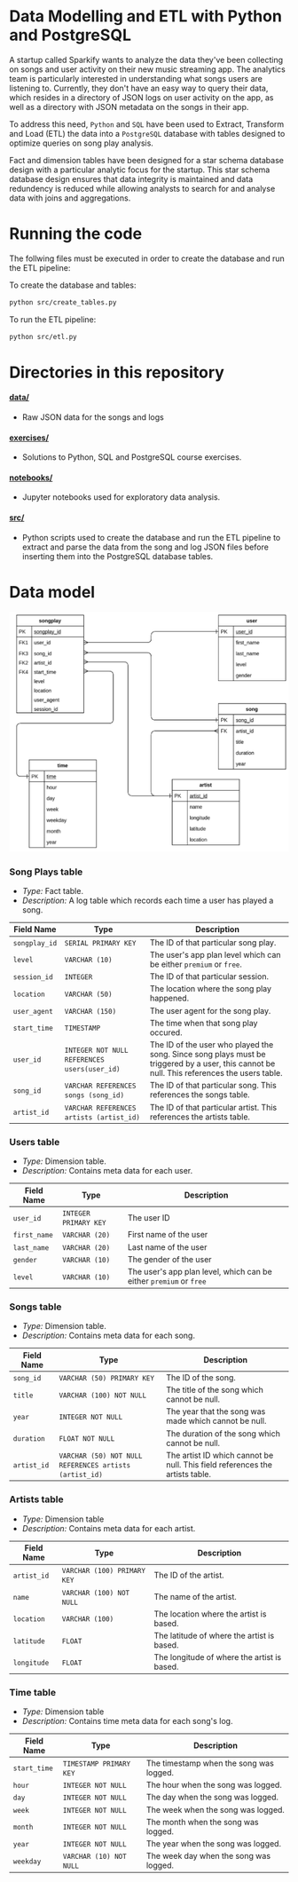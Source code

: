 # Data Modelling and ETL with Python and PostgreSQL

A startup called Sparkify wants to analyze the data they've been collecting on songs and user activity on their new music streaming app. The analytics team is particularly interested in understanding what songs users are listening to. Currently, they don't have an easy way to query their data, which resides in a directory of JSON logs on user activity on the app, as well as a directory with JSON metadata on the songs in their app. 

To address this need, `Python` and `SQL` have been used to Extract, Transform and Load (ETL) the data into a `PostgreSQL` database with tables designed to optimize queries on song play analysis. 

Fact and dimension tables have been designed for a star schema database design with a particular analytic focus for the startup. This star schema database design ensures that data integrity is maintained and data redundency is reduced while allowing analysts to search for and analyse data with joins and aggregations.


# Running the code

The follwing files must be executed in order to create the database and run the ETL pipeline:

To create the database and tables:
```bash
python src/create_tables.py
```
To run the ETL pipeline:
```bash
python src/etl.py
```

# Directories in this repository

#### **[data/](data)** 
- Raw JSON data for the songs and logs

#### **[exercises/](exercises)**
- Solutions to Python, SQL and PostgreSQL course exercises.

#### **[notebooks/](notebooks)** 
- Jupyter notebooks used for exploratory data analysis.

#### **[src/](exercises)**
- Python scripts used to create the database and run the ETL pipeline to extract and parse the data from the song and log JSON files before inserting them into the PostgreSQL database tables.
    


# Data model
![Data Model](../3_Data_Warehouses_with_AWS_Redshift/Data_Model.png)
### Song Plays table
- *Type:* Fact table.
- *Description:* A log table which records each time a user has played a song.

| Field Name | Type | Description |
| ------ | ---- | ----------- |
| `songplay_id` | `SERIAL PRIMARY KEY` | The ID of that particular song play. | 
| `level` | `VARCHAR (10)` | The user's app plan level which can be either `premium` or `free`. |
| `session_id` | `INTEGER` | The ID of that particular session. |
| `location` | `VARCHAR (50)` | The location where the song play happened.  |
| `user_agent` | `VARCHAR (150)` | The user agent for the song play. |
| `start_time` | `TIMESTAMP` | The time when that song play occured. |
| `user_id` | `INTEGER NOT NULL REFERENCES users(user_id)` | The ID of the user who played the song. Since song plays must be triggered by a user, this cannot be null. This references the users table. |
| `song_id` | `VARCHAR REFERENCES songs (song_id)` | The ID of that particular song.  This references the songs table.|
| `artist_id` | `VARCHAR REFERENCES artists (artist_id)` | The ID of that particular artist.  This references the artists table.|


### Users table
- *Type:* Dimension table.
- *Description:* Contains meta data for each user.

| Field Name | Type | Description |
| ------ | ---- | ----------- |
| `user_id` | `INTEGER PRIMARY KEY` | The user ID |
| `first_name` | `VARCHAR (20)` | First name of the user |
| `last_name` | `VARCHAR (20)` | Last name of the user |
| `gender` | `VARCHAR (10)` | The gender of the user |
| `level` | `VARCHAR (10)` | The user's app plan level, which can be either `premium` or `free` |


### Songs table
- *Type:* Dimension table.
- *Description:* Contains meta data for each song.

| Field Name | Type | Description |
| ------ | ---- | ----------- |
| `song_id` | `VARCHAR (50) PRIMARY KEY` | The ID of the song. | 
| `title` | `VARCHAR (100) NOT NULL` | The title of the song which cannot be null. |
| `year` | `INTEGER NOT NULL` | The year that the song was made which cannot be null. |
| `duration` | `FLOAT NOT NULL` | The duration of the song which cannot be null. |
| `artist_id` | `VARCHAR (50) NOT NULL REFERENCES artists (artist_id)` | The artist ID which cannot be null. This field references the artists table. |

### Artists table
- *Type:* Dimension table
- *Description:* Contains meta data for each artist.

| Field Name | Type | Description |
| ------ | ---- | ----------- |
| `artist_id` | `VARCHAR (100) PRIMARY KEY` | The ID of the artist. |
| `name` | `VARCHAR (100) NOT NULL` | The name of the artist. |
| `location` | `VARCHAR (100)` | The location where the artist is based. |
| `latitude` | `FLOAT` | The latitude of where the artist is based. |
| `longitude` | `FLOAT` | The longitude of where the artist is based. |

### Time table
- *Type:* Dimension table
- *Description:* Contains time meta data for each song's log.

| Field Name | Type | Description |
| ------ | ---- | ----------- |
| `start_time` | `TIMESTAMP PRIMARY KEY` | The timestamp when the song was logged. |
| `hour` | `INTEGER NOT NULL` | The hour when the song was logged.  |
| `day` | `INTEGER NOT NULL` | The day when the song was logged. |
| `week` | `INTEGER NOT NULL` | The week when the song was logged. |
| `month` | `INTEGER NOT NULL` | The month when the song was logged. |
| `year` | `INTEGER NOT NULL` | The year when the song was logged. |
| `weekday` | `VARCHAR (10) NOT NULL` | The week day when the song was logged. |
